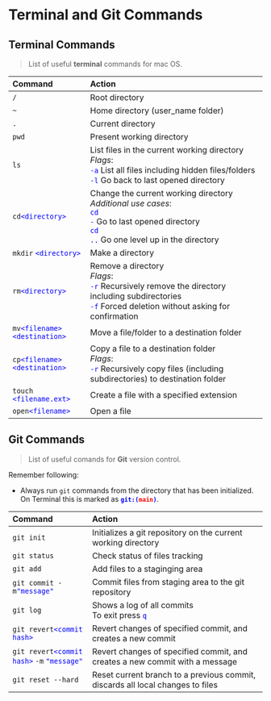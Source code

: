 # Terminal and Git Commands


## Terminal Commands
> List of useful **terminal** commands for mac OS.

|Command|Action|
|:----    | :----|
|`/`|Root directory|
|`~`|Home directory (user_name folder)|
|`.`|Current directory|
|`pwd`|Present working directory|
|`ls`|List files in the current working directory <br> *Flags*: <br> <code style="color : blue">-a</code> List all files including hidden files/folders <br> <code style="color : blue">-l</code> Go back to last opened directory|
|`cd`<code style="color : blue">\<directory\></code>|Change the current working directory <br> *Additional use cases*:<br> <code style="color : blue">cd -</code> Go to last opened directory <br> <code style="color : blue">cd ..</code> Go one level up in the directory|
|`mkdir` <code style="color : blue">\<directory\></code>|Make a directory|
|`rm`<code style="color : blue">\<directory\></code>|Remove a directory <br> *Flags*: <br> <code style="color : blue">-r</code> Recursively remove the directory including subdirectories <br> <code style="color : blue">-f</code> Forced deletion without asking for confirmation|
|`mv`<code style="color : blue">\<filename\> \<destination\></code> |Move a file/folder to a destination folder|
|`cp`<code style="color : blue">\<filename\> \<destination\></code>|Copy a file to a destination folder <br> *Flags*: <br> <code style="color : blue">-r</code> Recursively copy files (including subdirectories) to destination folder|
|`touch` <code style="color : blue">\<filename.ext\></code>|Create a file with a specified extension|
|`open`<code style="color : blue">\<filename\></code>|Open a file|


## Git Commands
> List of useful comands for **Git** version control.

Remember following:
- Always run `git` commands from the directory that has been initialized. On Terminal this is marked as **<code style="color : blue">git:(</code><code style="color : red">main</code><code style="color : blue">)</code>**.

|Command|Action|
|:----    | :----|
|`git init`|Initializes a git repository on the current working directory|
|`git status`|Check status of files tracking|
|`git add`|Add files to a staginging area|
|`git commit -m`<code style="color : blue">\"message\"</code>|Commit files from staging area to the git repository|
|`git log`|Shows a log of all commits <br> To exit press  <code style="color : blue">q</code>|
|`git revert`<code style="color : blue">\<commit hash\></code>|Revert changes of specified commit, and creates a new commit|
|`git revert`<code style="color : blue">\<commit hash\></code> `-m` <code style="color : blue">\"message\"</code>|Revert changes of specified commit, and creates a new commit with a message|
|`git reset --hard`|Reset current branch to a previous commit, discards all local changes to files|


















